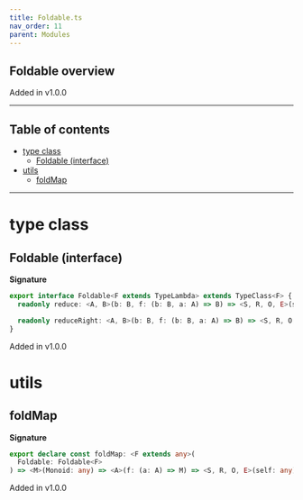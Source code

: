 ```yaml
---
title: Foldable.ts
nav_order: 11
parent: Modules
---
```


## Foldable overview

Added in v1.0.0

---

<h2 class="text-delta">Table of contents</h2>

- [type class](#type-class)
  - [Foldable (interface)](#foldable-interface)
- [utils](#utils)
  - [foldMap](#foldmap)

---

# type class

## Foldable (interface)

**Signature**

```ts
export interface Foldable<F extends TypeLambda> extends TypeClass<F> {
  readonly reduce: <A, B>(b: B, f: (b: B, a: A) => B) => <S, R, O, E>(self: Kind<F, S, R, O, E, A>) => B

  readonly reduceRight: <A, B>(b: B, f: (b: B, a: A) => B) => <S, R, O, E>(self: Kind<F, S, R, O, E, A>) => B
}
```

Added in v1.0.0

# utils

## foldMap

**Signature**

```ts
export declare const foldMap: <F extends any>(
  Foldable: Foldable<F>
) => <M>(Monoid: any) => <A>(f: (a: A) => M) => <S, R, O, E>(self: any) => M
```

Added in v1.0.0
